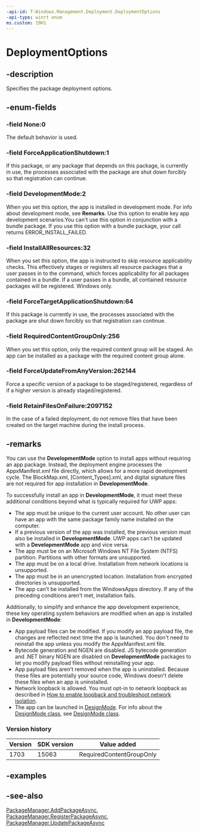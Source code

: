```yaml
---
-api-id: T:Windows.Management.Deployment.DeploymentOptions
-api-type: winrt enum
ms.custom: 19H1
---
```


<!-- Enumeration syntax
public enum Windows.Management.Deployment.DeploymentOptions : uint
-->

# DeploymentOptions

## -description
Specifies the package deployment options.

## -enum-fields
### -field None:0
The default behavior is used.

### -field ForceApplicationShutdown:1
If this package, or any package that depends on this package, is currently in use, the processes associated with the package are shut down forcibly so that registration can continue.

### -field DevelopmentMode:2
When you set this option, the app is installed in development mode. For info about development mode, see **Remarks**. Use this option to enable key app development scenarios.You can't use this option in conjunction with a bundle package. If you use this option with a bundle package, your call returns ERROR_INSTALL_FAILED.

### -field InstallAllResources:32
When you set this option, the app is instructed to skip resource applicability checks. This effectively stages or registers all resource packages that a user passes in to the command, which forces applicability for all packages contained in a bundle. If a user passes in a bundle, all contained resource packages will be registered. Windows only.

### -field ForceTargetApplicationShutdown:64
If this package is currently in use, the processes associated with the package are shut down forcibly so that registration can continue.

### -field RequiredContentGroupOnly:256
When you set this option, only the required content group will be staged. An app can be installed as a package with the required content group alone.

### -field ForceUpdateFromAnyVersion:262144
Force a specific version of a package to be staged/registered, regardless of if a higher version is already staged/registered.

### -field RetainFilesOnFailure:2097152
In the case of a failed deployment, do not remove files that have been created on the target machine during the install process. 


## -remarks
You can use the **DevelopmentMode** option to install apps without requiring an app package. Instead, the deployment engine processes the AppxManifest.xml file directly, which allows for a more rapid development cycle. The BlockMap.xml, [Content_Types].xml, and digital signature files are not required for app installation in **DevelopmentMode**.

To successfully install an app in **DevelopmentMode**, it must meet these additional conditions beyond what is typically required for UWP apps:

+ The app must be unique to the current user account. No other user can have an app with the same package family name installed on the computer.
+ If a previous version of the app was installed, the previous version must also be installed in **DevelopmentMode**. UWP apps can't be updated with a **DevelopmentMode** app and vice versa.
+ The app must be on an Microsoft Windows NT File System (NTFS) partition. Partitions with other formats are unsupported.
+ The app must be on a local drive. Installation from network locations is unsupported.
+ The app must be in an unencrypted location. Installation from encrypted directories is unsupported.
+ The app can't be installed from the WindowsApps directory.
If any of the preceding conditions aren't met, installation fails.

Additionally, to simplify and enhance the app development experience, these key operating system behaviors are modified when an app is installed in **DevelopmentMode**:

+ App payload files can be modified. If you modify an app payload file, the changes are reflected next time the app is launched. You don't need to reinstall the app unless you modify the AppxManifest.xml file.
+ Bytecode generation and NGEN are disabled. JS bytecode generation and .NET binary NGEN are disabled on **DevelopmentMode** packages to let you modify payload files without reinstalling your app.
+ App payload files aren't removed when the app is uninstalled. Because these files are potentially your source code, Windows doesn't delete these files when an app is uninstalled.
+ Network loopback is allowed. You must opt-in to network loopback as described in [How to enable loopback and troubleshoot network isolation](https://msdn.microsoft.com/library/1ba27347-56ff-453f-83c9-56b9bd1f5092).
+ The app can be launched in [DesignMode](../windows.applicationmodel/designmode.md). For info about the [DesignMode class](../windows.applicationmodel/designmode.md), see [DesignMode class](../windows.applicationmodel/designmode.md).

### Version history

| Version | SDK version | Value added |
| -- | -- | -- |
| 1703 | 15063 | RequiredContentGroupOnly |

## -examples

## -see-also
[PackageManager.AddPackageAsync](/uwp/api/windows.management.deployment.packagemanager.addpackageasync), [PackageManager.RegisterPackageAsync](/uwp/api/windows.management.deployment.packagemanager.registerpackageasync), [PackageManager.UpdatePackageAsync](packagemanager_updatepackageasync_1181217661.md)



